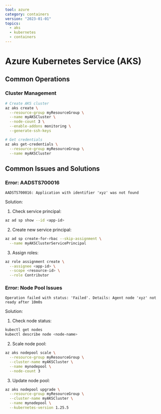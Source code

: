 ```yaml
---
tool: azure
category: containers
version: "2023-01-01"
topics:
  - aks
  - kubernetes
  - containers
---
```

# Azure Kubernetes Service (AKS)

## Common Operations

### Cluster Management
```bash
# Create AKS cluster
az aks create \
  --resource-group myResourceGroup \
  --name myAKSCluster \
  --node-count 3 \
  --enable-addons monitoring \
  --generate-ssh-keys

# Get credentials
az aks get-credentials \
  --resource-group myResourceGroup \
  --name myAKSCluster
```

## Common Issues and Solutions

### Error: AADSTS700016
```error
AADSTS700016: Application with identifier 'xyz' was not found
```

Solution:
1. Check service principal:
```bash
az ad sp show --id <app-id>
```

2. Create new service principal:
```bash
az ad sp create-for-rbac --skip-assignment \
  --name myAKSClusterServicePrincipal
```

3. Assign roles:
```bash
az role assignment create \
  --assignee <app-id> \
  --scope <resource-id> \
  --role Contributor
```

### Error: Node Pool Issues
```error
Operation failed with status: 'Failed'. Details: Agent node 'xyz' not ready after 10m0s
```

Solution:
1. Check node status:
```bash
kubectl get nodes
kubectl describe node <node-name>
```

2. Scale node pool:
```bash
az aks nodepool scale \
  --resource-group myResourceGroup \
  --cluster-name myAKSCluster \
  --name mynodepool \
  --node-count 3
```

3. Update node pool:
```bash
az aks nodepool upgrade \
  --resource-group myResourceGroup \
  --cluster-name myAKSCluster \
  --name mynodepool \
  --kubernetes-version 1.25.5
```
